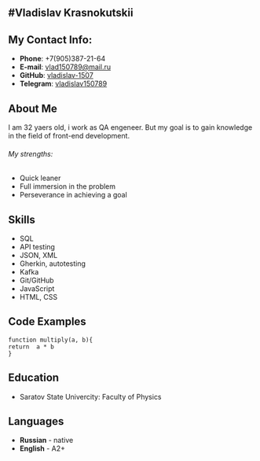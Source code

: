 #Vladislav Krasnokutskii
---
## My Contact Info:
* **Phone**: +7(905)387-21-64
* **E-mail**: [vlad150789@mail.ru](mailto:vlad150789@mail.ru)
* **GitHub**: [vladislav-1507](https://github.com/vladislav-1507)
* **Telegram**: [vladislav150789](https://t.me/vladislav150789)
## About Me
I am 32 yaers old, i work as QA engeneer. But my goal is to gain knowledge in the field of front-end development.
###### My strengths:
* Quick leaner
* Full immersion in the problem
* Perseverance in achieving a goal
## Skills
* SQL
* API testing
* JSON, XML
* Gherkin, autotesting
* Kafka
* Git/GitHub
* JavaScript
* HTML, CSS
## Code Examples
```
function multiply(a, b){
return  a * b
}
```
## Education
* Saratov State Univercity: Faculty of Physics
## Languages
* **Russian** - native
* **English** - A2+

